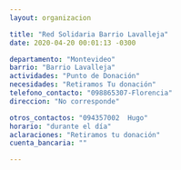 ```yaml
---
layout: organizacion

title: "Red Solidaria Barrio Lavalleja"
date: 2020-04-20 00:01:13 -0300

departamento: "Montevideo"
barrio: "Barrio Lavalleja"
actividades: "Punto de Donación"
necesidades: "Retiramos Tu donación"
telefono_contacto: "098865307-Florencia"
direccion: "No corresponde"

otros_contactos: "094357002  Hugo"
horario: "durante el día"
aclaraciones: "Retiramos tu donación"
cuenta_bancaria: ""

---
```

